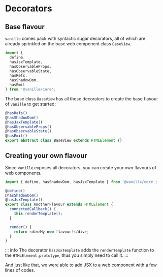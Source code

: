 # Decorators

## Base flavour

`vanille` comes pack with syntactic sugar decorators, all of which are already sprinkled on the base web component class `BaseView`.

```ts
import {
  define,
  hasJsxTemplate,
  hasObservableProps,
  hasObservableState,
  hasRefs,
  hasShadowDom,
  hasEmit
} from '@vanille/core';
```

The base class `BaseView` has all these decorators to create the base flavour of `vanille` to get started:

```ts
@hasRefs()
@hasShadowDom()
@hasJsxTemplate()
@hasObservableProps()
@hasObservableState()
@hasEmit()
export abstract class BaseView extends HTMLElement {}
```

## Creating your own flavour

Since `vanille` exposes all decorators, you can create your own flavours of web components.

```ts
import { define, hasShadowDom, hasJsxTemplate } from '@vanille/core';

@define()
@hasShadowDom()
@hasJsxTemplate()
export class AnotherFlavour extends HTMLElement {
  connectedCallback() {
    this.renderTemplate();
  }

  render() {
    return <div>My new flavour!</div>;
  }
}
```

::: info
The decorator `hasJsxTemplate` adds the `renderTemplate` function to the `HTMLElement.prototype`, thus you simply need to call it.
:::

And just like that, we were able to add JSX to a web component with a few lines of codes.

